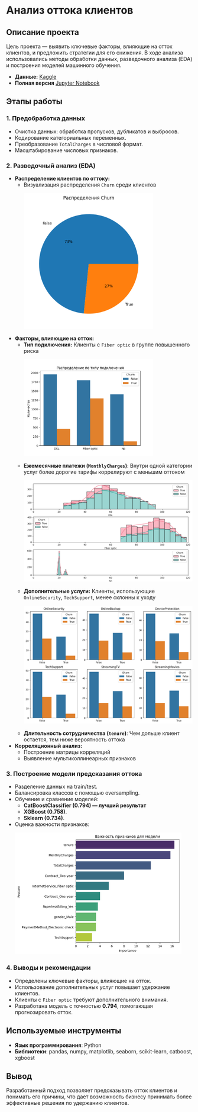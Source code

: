 # Анализ оттока клиентов

## Описание проекта  
Цель проекта — выявить ключевые факторы, влияющие на отток клиентов, и предложить стратегии для его снижения. В ходе анализа использовались методы обработки данных, разведочного анализа (EDA) и построения моделей машинного обучения.

- **Данные:** [Kaggle](https://www.kaggle.com/datasets/tarekmuhammed/telecom-customers)  
- **Полная версия** [Jupyter Notebook](ChurnPredict.ipynb)  

## Этапы работы  

### 1. Предобработка данных  
- Очистка данных: обработка пропусков, дубликатов и выбросов.  
- Кодирование категориальных переменных.  
- Преобразование `TotalCharges` в числовой формат.  
- Масштабирование числовых признаков.  

### 2. Разведочный анализ (EDA)  
- **Распределение клиентов по оттоку:**  
  - Визуализация распределения `Churn` среди клиентов
    <p><img src="imgs/churn_distribution.png" width=350></p>
- **Факторы, влияющие на отток:**  
  - **Тип подключения:** Клиенты с `Fiber optic` в группе повышенного риска
    <p><img src="imgs/internet_service_distribution.png" width=350></p>
  - **Ежемесячные платежи (`MonthlyCharges`)**: Внутри одной категории услуг более дорогие тарифы коррелируют с меньшим оттоком 
    <p><img src="imgs/mounthly_charges.png" width=550></p> 
  - **Дополнительные услуги:** Клиенты, использующие `OnlineSecurity`, `TechSupport`, менее склонны к уходу
    <p><img src="imgs/services.png" width=550></p> 
  - **Длительность сотрудничества (`tenure`)**: Чем дольше клиент остается, тем ниже вероятность оттока
- **Корреляционный анализ:**  
  - Построение матрицы корреляций
  - Выявление мультиколлинеарных признаков  

### 3. Построение модели предсказания оттока  
- Разделение данных на train/test.  
- Балансировка классов с помощью oversampling.  
- Обучение и сравнение моделей:  
  - **CatBoostClassifier (0.794) — лучший результат**
  - **XGBoost (0.758)**.  
  - **Sklearn (0.734)**.
- Оценка важности признаков:
  <p><img src="imgs/feature_importance.png" width=450></p>
### 4. Выводы и рекомендации  
- Определены ключевые факторы, влияющие на отток.  
- Использование дополнительных услуг повышает удержание клиентов.  
- Клиенты с `Fiber optic` требуют дополнительного внимания.  
- Разработана модель с точностью **0.794**, помогающая прогнозировать отток.  

## Используемые инструменты  
- **Язык программирования**: Python  
- **Библиотеки**: pandas, numpy, matplotlib, seaborn, scikit-learn, catboost, xgboost  

## Вывод  
Разработанный подход позволяет предсказывать отток клиентов и понимать его причины, что дает возможность бизнесу принимать более эффективные решения по удержанию клиентов.

